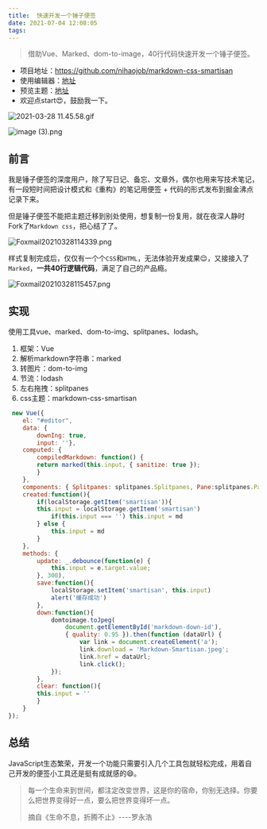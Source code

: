 ```yaml
---
title:  快速开发一个锤子便签
date: 2021-07-04 12:08:05
tags:
---
```


> 借助Vue、Marked、dom-to-image，40行代码快速开发一个锤子便签。

- 项目地址：https://github.com/nihaojob/markdown-css-smartisan
- 使用编辑器：[地址](https://nihaojob.github.io/markdown-css-smartisan/examples/index.html)
- 预览主题：[地址](https://nihaojob.github.io/markdown-css-smartisan/)
- 欢迎点start😍，鼓励我一下。

![2021-03-28 11.45.58.gif](https://p9-juejin.byteimg.com/tos-cn-i-k3u1fbpfcp/deac83d6405e49ce9e8c80f8c4c40b44~tplv-k3u1fbpfcp-watermark.image)


![image (3).png](https://p1-juejin.byteimg.com/tos-cn-i-k3u1fbpfcp/7a8f5f4c50374363bdd27ee68b9bfbd2~tplv-k3u1fbpfcp-watermark.image)


## 前言
我是锤子便签的深度用户，除了写日记、备忘、文章外，偶尔也用来写技术笔记，有一段短时间把设计模式和《重构》的笔记用便签 + 代码的形式发布到掘金沸点记录下来。

但是锤子便签不能把主题迁移到别处使用，想复制一份复用，就在夜深人静时Fork了`Markdown css`，把心结了了。

![Foxmail20210328114339.png](https://p6-juejin.byteimg.com/tos-cn-i-k3u1fbpfcp/414060b30509436188e74257971485ac~tplv-k3u1fbpfcp-watermark.image)

样式复制完成后，仅仅有一个个`CSS`和`HTML`，无法体验开发成果😌，又接接入了`Marked`，**一共40行逻辑代码**，满足了自己的产品瘾。


![Foxmail20210328115457.png](https://p6-juejin.byteimg.com/tos-cn-i-k3u1fbpfcp/4fef93cf03d94b9087c55d24a18ea55f~tplv-k3u1fbpfcp-watermark.image)



## 实现

使用工具vue、marked、dom-to-img、splitpanes、lodash。

1. 框架：Vue
2. 解析markdown字符串：marked
3. 转图片：dom-to-img
4. 节流：lodash
5. 左右拖拽：splitpanes
6. css主题：markdown-css-smartisan

```js
 new Vue({
    el: "#editor",
    data: {
        downIng: true,
        input: ''},
    computed: {
        compiledMarkdown: function() {
        return marked(this.input, { sanitize: true });
        }
    },
    components: { Splitpanes: splitpanes.Splitpanes, Pane:splitpanes.Pane },
    created:function(){
        if(localStorage.getItem('smartisan')){
        this.input = localStorage.getItem('smartisan')
            if(this.input === '') this.input = md
        } else {
            this.input = md
        }
    },
    methods: {
        update: _.debounce(function(e) {
            this.input = e.target.value;
        }, 300),
        save:function(){
            localStorage.setItem('smartisan', this.input)
            alert('缓存成功')
        },
        down:function(){
            domtoimage.toJpeg(
                document.getElementById('markdown-down-id'), 
                { quality: 0.95 }).then(function (dataUrl) {
                    var link = document.createElement('a');
                    link.download = 'Markdown-Smartisan.jpeg';
                    link.href = dataUrl;
                    link.click();
            });
        },
        clear: function(){
        this.input = ''
        }
    }
});
```


## 总结
JavaScript生态繁荣，开发一个功能只需要引入几个工具包就轻松完成，用着自己开发的便签小工具还是挺有成就感的😄。

> 每一个生命来到世间，都注定改变世界，这是你的宿命，你别无选择。你要么把世界变得好一点，要么把世界变得坏一点。
> 
> 摘自《生命不息，折腾不止》----罗永浩

